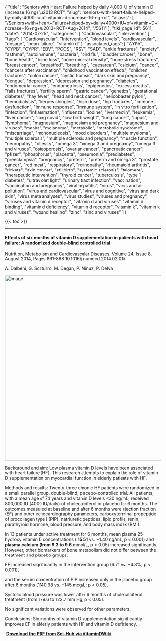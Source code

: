 {
    "title": "Seniors with Heart Failure helped by daily 4,000 IU of vitamin D (increase 16 ng) \u2013 RCT",
    "slug": "seniors-with-heart-failure-helped-by-daily-4000-iu-of-vitamin-d-increase-16-ng-rct",
    "aliases": [
        "/Seniors+with+Heart+Failure+helped+by+daily+4000+IU+of+vitamin+D+increase+16+ng+\u2013+RCT+Aug+2014",
        "/5611"
    ],
    "tiki_page_id": 5611,
    "date": "2014-07-25",
    "categories": [
        "Cardiovascular",
        "Intervention"
    ],
    "tags": [
        "Cardiovascular",
        "Intervention",
        "blood levels",
        "cardiovascular",
        "dosage",
        "heart failure",
        "vitamin d"
    ],
    "associated_tags": [
        "CYPA",
        "CYPB",
        "CYPR",
        "EBV",
        "PCOS",
        "RSV",
        "SAD",
        "ankle fractures",
        "anxiety",
        "asthma",
        "autoimmune",
        "bacteria",
        "bird flu",
        "bladder cancer",
        "bone",
        "bone health",
        "bone loss",
        "bone mineral density",
        "bone stress fractures",
        "breast cancer",
        "breastfed",
        "breathing",
        "caesarean",
        "calcium",
        "cancer",
        "cancers after vaccination",
        "childhood vaccination effects",
        "children fractures",
        "colon cancer",
        "cystic fibrosis",
        "dark skin and pregnancy",
        "dengue",
        "depression",
        "depression and pregnancy",
        "diabetes",
        "endometrial cancer",
        "endometriosis",
        "epigenetics",
        "excess deaths",
        "falls fractures",
        "fertility sperm",
        "gastric cancer",
        "genetics",
        "gestational diabetes",
        "hay fever",
        "head and neck cancer",
        "helicobacter pylori",
        "hemodialysis",
        "herpes shingles",
        "high dose",
        "hip fractures",
        "immune dysfunction",
        "immune response",
        "immune system",
        "in vitro fertilization",
        "infection",
        "inflammation",
        "influenza",
        "iodine",
        "ivermectin",
        "leukemia",
        "liver cancer",
        "long covid",
        "low birth weight",
        "lung cancer",
        "lupus",
        "lymphoma",
        "magnesium",
        "magnesium and pregnancy",
        "magnesium and viruses",
        "masks",
        "melanoma",
        "metabolic",
        "metabolic syndrome",
        "miscarriage",
        "mononucleosis",
        "mood disorders",
        "multiple myeloma",
        "multiple sclerosis",
        "multiple sclerosis and pregnancy",
        "muscle function",
        "neuropathy",
        "obesity",
        "omega 3",
        "omega 3 and pregnancy",
        "omega 3 and viruses",
        "osteoporosis",
        "ovarian cancer",
        "pancreatic cancer",
        "pfizer",
        "phosphorus",
        "placenta",
        "pneumonia",
        "prediabetes",
        "preeclampsia",
        "pregnancy",
        "preterm",
        "preterm and omega 3",
        "prostate cancer",
        "red meat",
        "respiratory",
        "retinopathy",
        "rheumatoid arthritis",
        "rickets",
        "skin cancer",
        "stillbirth",
        "systemic sclerosis",
        "telomere",
        "therapeutic intervention",
        "thyroid cancer",
        "tuberculosis",
        "type 1 diabetes",
        "ultraviolet light",
        "urinary tract infection",
        "vaccination",
        "vaccination and pregnancy",
        "viral hepatitis",
        "virus",
        "virus and air pollution",
        "virus and cardiovascular",
        "virus and cognitive",
        "virus and dark skin",
        "virus meta analyses",
        "virus studies",
        "viruses and pregnancy",
        "viruses and vitamin d receptor",
        "vitamin d and viruses",
        "vitamin d binding",
        "vitamin d deficiency",
        "vitamin d receptor",
        "vitamin k",
        "vitamin k and viruses",
        "wound healing",
        "zinc",
        "zinc and viruses"
    ]
}


{{< toc >}}

---

#### Effects of six months of vitamin D supplementation in patients with heart failure: A randomized double-blind controlled trial

Nutrition, Metabolism and Cardiovascular Diseases, Volume 24, Issue 8, August 2014, Pages 861-868 10.1016/j.numecd.2014.02.015

A. Dalbeni, G. Scaturro, M. Degan, P. Minuz, P. Delva 

<img src="https://d378j1rmrlek7x.cloudfront.net/attachments/webp/4-000-iu-daily-25-weeks.webp" alt="image" width="600">

Background and aim: Low plasma vitamin D levels have been associated with heart failure (HF). This research attempts to explain the role of vitamin D supplementation on myocardial function in elderly patients with HF.

Methods and results: Twenty-three chronic HF patients were randomized in a small parallel group, double-blind, placebo-controlled trial. All patients, with a mean age of 74 years and vitamin D levels <30 ng/mL, received 800,000 IU (4000 IU/daily) of cholecalciferol or placebo for 6 months. The outcomes measured at baseline and after 6 months were ejection fraction (EF) and other echocardiography parameters, carboxyterminal propeptide of procollagen type I (PIP), natriuretic peptides, lipid profile, renin, parathyroid hormone, blood pressure, and body mass index (BMI).

In 13 patients under active treatment for 6 months, mean plasma 25-hydroxy vitamin D concentrations ( **15.51**  vs. −1.40 ng/mL, p < 0.001) and  **plasma calcium (from 9.3 to 9.6**  mmol/L, p < 0.05) increased significantly. However, other biomarkers of bone metabolism did not differ between the treatment and placebo groups. 

EF increased significantly in the intervention group (6.71 vs. −4.3%; p < 0.001), 

and the serum concentration of PIP increased only in the placebo group after 6 months (1140.98 vs. −145 mcg/L; p < 0.05). 

Systolic blood pressure was lower after 6 months of cholecalciferol treatment (from 129.6 to 122.7 mm Hg, p < 0.05).

No significant variations were observed for other parameters.

Conclusions: Six months of vitamin D supplementation significantly improves EF in elderly patients with HF and vitamin D deficiency.

 **<i class="fas fa-file-pdf" style="margin-right: 0.3em;"></i><a href="https://d378j1rmrlek7x.cloudfront.net/attachments/pdf/cardio-2014-sci-hub-compresspdf.pdf">Download the PDF from Sci-Hub via VitaminDWiki </a>**